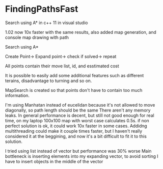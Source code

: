 # FindingPathsFast
Search using A* in c++ 11 in visual studio

1.02
now 10x faster with the same results, also added map generation, and console map drawing with path

Search using A*

Create Point-> Expand point-> check if solved-> repeat

All points contain their move list, id, and esstimated cost

It is possible to easily add some additional features such as different terains, disadvantage to turning and so on.

MapSearch is created so that points don't have to contain too much information.

I'm using Manhatan instead of eucelidan because it's not allowed to move diagonally, so path length should be the same
There aren't any memory leaks.
In general performance is decent, but still not good enough for real time, on my laptop 100x100 map with worst case calculates 0.5s. if non perfect solution is ok, it could work 10x faster in some cases.
Addidng multithreading could make it couple times faster, but I haven't really considered it at the beggining, and now it's a bit difficult to fit it to this solution.

I tried using list instead of vector but performance was 30% worse
Main bottleneck is inserting elements into my expanding vector, to avoid sorting I have to insert objects in the middle of the vector
